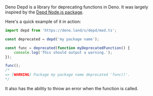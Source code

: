 Deno Depd is a library for deprecating functions in Deno.  It was largely inspired by the [Depd Node.js package](//www.npmjs.com/package/depd).

Here's a quick example of it in action:

```ts
import depd from 'https://deno.land/x/depd/mod.ts';

const deprecated = depd('my package name');

const func = deprecated(function myDeprecatedFunction() {
    console.log('This should output a warning.');
});

func();
/*
=> [WARNING] Package my package name deprecated 'func()'.
*/
```

It also has the ability to throw an error when the function is called.
